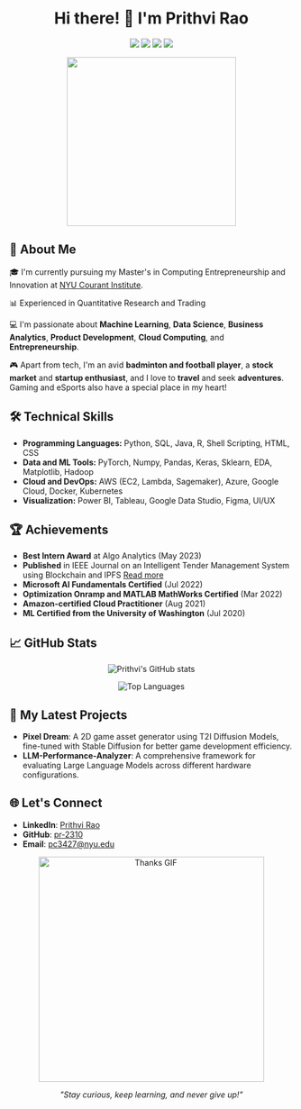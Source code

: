 <h1 align="center">Hi there! 👋 I'm Prithvi Rao</h1>

<p align="center">
  <a href="https://github.com/pr-2310"><img src="https://img.shields.io/github/followers/pr-2310?label=Follow%20me&style=social"></a>
  <a href="mailto:pc3427@nyu.edu"><img src="https://img.shields.io/badge/Email-Me-informational?style=flat&logo=gmail&color=red"></a>
  <a href="http://linkedin.com/in/prithvi-rao-961322207/"><img src="https://img.shields.io/badge/Connect%20on-LinkedIn-blue?style=flat&logo=linkedin"></a>
  <a href="https://github.com/pr-2310?tab=repositories"><img src="https://img.shields.io/badge/My-Projects-yellow?style=flat&logo=github"></a>
</p>

<div align="center">
  <img src="https://tenor.com/en-GB/view/coding-typing-pc-laptop-power-gif-21599707" width="300" />
</div>

## 🚀 About Me

🎓 I'm currently pursuing my Master's in Computing Entrepreneurship and Innovation at [NYU Courant Institute](https://www.courant.nyu.edu/).

📊 Experienced in Quantitative Research and Trading

💻 I'm passionate about **Machine Learning**, **Data Science**,  **Business Analytics**, **Product Development**, **Cloud Computing**, and **Entrepreneurship**.

🎮 Apart from tech, I'm an avid **badminton and football player**, a **stock market** and **startup enthusiast**, and I love to **travel** and seek **adventures**. Gaming and eSports also have a special place in my heart!

## 🛠️ Technical Skills

- **Programming Languages:** Python, SQL, Java, R, Shell Scripting, HTML, CSS
- **Data and ML Tools:** PyTorch, Numpy, Pandas, Keras, Sklearn, EDA, Matplotlib, Hadoop
- **Cloud and DevOps:** AWS (EC2, Lambda, Sagemaker), Azure, Google Cloud, Docker, Kubernetes
- **Visualization:** Power BI, Tableau, Google Data Studio, Figma, UI/UX

## 🏆 Achievements

- **Best Intern Award** at Algo Analytics (May 2023)
- **Published** in IEEE Journal on an Intelligent Tender Management System using Blockchain and IPFS [Read more](https://ieeexplore.ieee.org/document/10169649)
- **Microsoft AI Fundamentals Certified** (Jul 2022)
- **Optimization Onramp and MATLAB MathWorks Certified** (Mar 2022)
- **Amazon-certified Cloud Practitioner** (Aug 2021)
- **ML Certified from the University of Washington** (Jul 2020)

## 📈 GitHub Stats

<p align="center">
  <img src="https://github-readme-stats.vercel.app/api?username=pr-2310&show_icons=true&theme=radical" alt="Prithvi's GitHub stats">
</p>

<p align="center">
  <img src="https://github-readme-stats.vercel.app/api/top-langs/?username=pr-2310&layout=compact&theme=radical" alt="Top Languages">
</p>

## 🧠 My Latest Projects

- **Pixel Dream**: A 2D game asset generator using T2I Diffusion Models, fine-tuned with Stable Diffusion for better game development efficiency.
- **LLM-Performance-Analyzer**: A comprehensive framework for evaluating Large Language Models across different hardware configurations.


## 🌐 Let's Connect

- **LinkedIn**: [Prithvi Rao](http://linkedin.com/in/prithvi-rao-961322207/)
- **GitHub**: [pr-2310](https://github.com/pr-2310)
- **Email**: [pc3427@nyu.edu](mailto:pc3427@nyu.edu)

<p align="center">
  <img src="https://media.giphy.com/media/26tn33aiTi1jkl6H6/giphy.gif" width="400" alt="Thanks GIF">
</p>

<p align="center">
  <em>"Stay curious, keep learning, and never give up!"</em>
</p>

